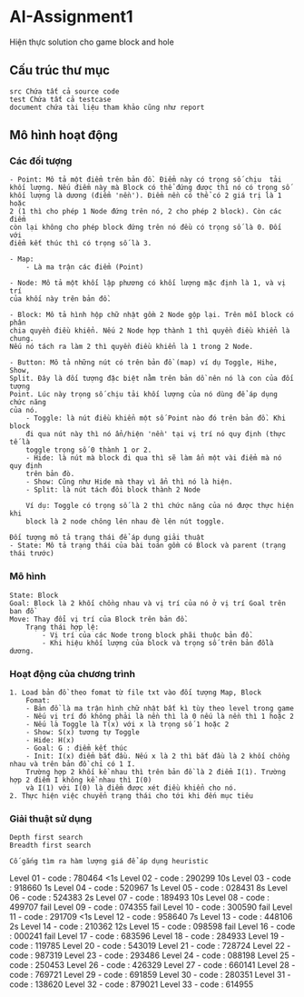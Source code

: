 ﻿# AI-Assignment1
Hiện thực solution cho game block and hole

## Cấu trúc thư mục
    src Chứa tất cả source code
    test Chứa tất cả testcase
    document chứa tài liệu tham khảo cũng như report
    
## Mô hình hoạt động 
### Các đối tượng
    - Point: Mô tả một điểm trên bản đồ. Điểm này có trọng số chịu  tải
    khối lượng. Nếu điểm này mà Block có thể đứng được thì nó có trọng số 
    khối lượng là dương (điểm 'nền'). Điểm nền có thể có 2 giá trị là 1 hoặc 
    2 (1 thì cho phép 1 Node đứng trên nó, 2 cho phép 2 block). Còn các điểm 
    còn lại không cho phép block đứng trên nó đều có trọng số là 0. Đối với
    điểm kết thúc thì có trọng số là 3.
    
    - Map: 
        - Là ma trận các điểm (Point)
    
    - Node: Mô tả một khối lập phương có khối lượng mặc định là 1, và vị trí 
    của khối này trên bản đồ.
    
    - Block: Mô tả hình hộp chữ nhật gồm 2 Node gộp lại. Trên mỗi block có phân
    chia quyền điều khiển. Nếu 2 Node hợp thành 1 thì quyền điều khiển là chung.
    Nếu nó tách ra làm 2 thì quyền điều khiển là 1 trong 2 Node.
    
    - Button: Mô tả những nút có trên bản đồ (map) ví dụ Toggle, Hihe, Show, 
    Split. Đây là đối tượng đặc biệt nằm trên bản dồ nên nó là con của đối tượng
    Point. Lúc này trọng số chịu tải khối lượng của nó dùng để áp dụng chức năng
    của nó.
        - Toggle: là nút điều khiển một số Point nào đó trên bản đồ. Khi block
        đi qua nút này thì nó ẩn/hiện 'nền' tại vị trí nó quy định (thực tế là
        toggle trọng số 0 thành 1 or 2.
        - Hide: là nút mà block đi qua thì sẽ làm ẩn một vài điểm mà nó quy định
        trên bản đò.
        - Show: Cũng như Hide mà thay vì ẩn thì nó là hiện.
        - Split: là nút tách đôi block thành 2 Node
        
        Ví dụ: Toggle có trọng số là 2 thì chức năng của nó được thực hiện khi
        block là 2 node chông lên nhau đè lên nút toggle.
    
    Đối tượng mô tả trạng thái để áp dụng giải thuật
    - State: Mô tả trạng thái của bài toán gồm có Block và parent (trạng thái trước)
    
### Mô hình
    State: Block
    Goal: Block là 2 khối chồng nhau và vị trí của nó ở vị trí Goal trên ban đồ
    Move: Thay đổi vị trí của Block trên bản đồ.
        Trạng thái hợp lệ:
            - Vị trí của các Node trong block phãi thuộc bản đồ.
            - Khi hiệu khối lượng của block và trọng số trên bản đồlà dương.
        
### Hoạt động của chương trình
    1. Load bản đồ theo fomat từ file txt vào đối tượng Map, Block
        Fomat:
        - Bản đồ là ma trận hình chữ nhật bất kì tùy theo level trong game
        - Nếu vị trí đó không phải là nền thì là 0 nếu là nền thì 1 hoặc 2
        - Nếu là Toggle là T(x) với x là trọng số 1 hoặc 2
        - Show: S(x) tương tự Toggle
        - Hide: H(x)
        - Goal: G : điểm kết thúc
        - Init: I(x) điểm bắt đầu. Nếu x là 2 thì bắt đầu là 2 khối chồng nhau và trên bản đồ chỉ có 1 I.
        Trường hợp 2 khối kề nhau thì trên bản đồ là 2 điểm I(1). Trường hợp 2 điểm I không kề nhau thì I(0)
        và I(1) với I(0) là điểm được xét điều khiển cho nó.
    2. Thực hiện việc chuyển trạng thái cho tới khi đến mục tiêu
    
### Giải thuật sử dụng
    Depth first search
    Breadth first search
    
    Cố gắng tìm ra hàm lượng giá để áp dụng heuristic


Level 01 - code : 780464    <1s
Level 02 - code : 290299    10s
Level 03 - code : 918660    1s
Level 04 - code : 520967    1s
Level 05 - code : 028431    8s
Level 06 - code : 524383    2s
Level 07 - code : 189493    10s
Level 08 - code : 499707    fail
Level 09 - code : 074355    fail
Level 10 - code : 300590    fail
Level 11 - code : 291709    <1s
Level 12 - code : 958640    7s
Level 13 - code : 448106    2s
Level 14 - code : 210362    12s
Level 15 - code : 098598    fail
Level 16 - code : 000241    fail
Level 17 - code : 683596
Level 18 - code : 284933
Level 19 - code : 119785
Level 20 - code : 543019
Level 21 - code : 728724
Level 22 - code : 987319
Level 23 - code : 293486
Level 24 - code : 088198
Level 25 - code : 250453
Level 26 - code : 426329
Level 27 - code : 660141
Level 28 - code : 769721
Level 29 - code : 691859
Level 30 - code : 280351
Level 31 - code : 138620
Level 32 - code : 879021
Level 33 - code : 614955